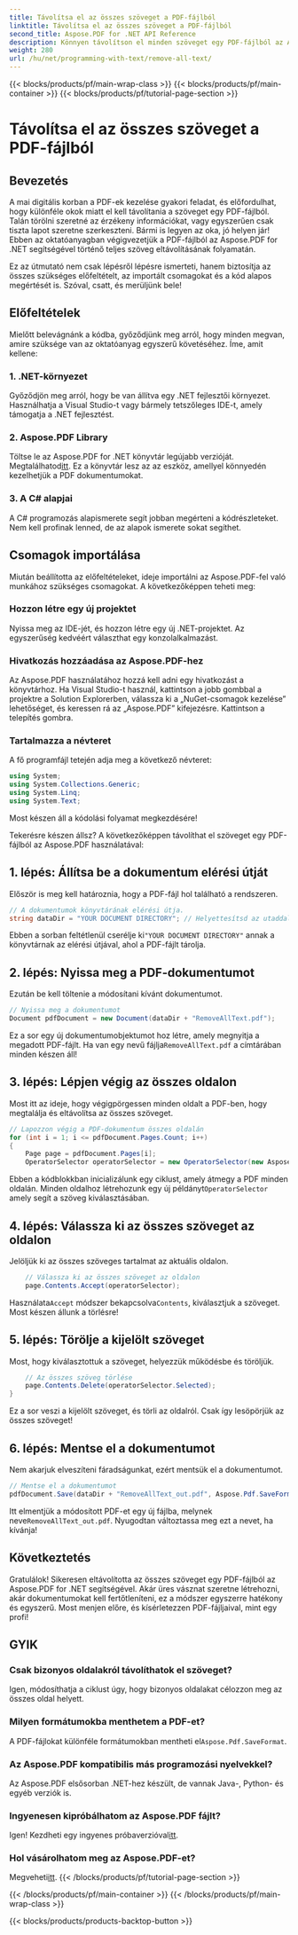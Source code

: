 ```yaml
---
title: Távolítsa el az összes szöveget a PDF-fájlból
linktitle: Távolítsa el az összes szöveget a PDF-fájlból
second_title: Aspose.PDF for .NET API Reference
description: Könnyen távolítson el minden szöveget egy PDF-fájlból az Aspose.PDF for .NET segítségével lépésenkénti útmutatónkkal.
weight: 280
url: /hu/net/programming-with-text/remove-all-text/
---
```


{{< blocks/products/pf/main-wrap-class >}}
{{< blocks/products/pf/main-container >}}
{{< blocks/products/pf/tutorial-page-section >}}

# Távolítsa el az összes szöveget a PDF-fájlból

## Bevezetés

A mai digitális korban a PDF-ek kezelése gyakori feladat, és előfordulhat, hogy különféle okok miatt el kell távolítania a szöveget egy PDF-fájlból. Talán törölni szeretné az érzékeny információkat, vagy egyszerűen csak tiszta lapot szeretne szerkeszteni. Bármi is legyen az oka, jó helyen jár! Ebben az oktatóanyagban végigvezetjük a PDF-fájlból az Aspose.PDF for .NET segítségével történő teljes szöveg eltávolításának folyamatán. 

Ez az útmutató nem csak lépésről lépésre ismerteti, hanem biztosítja az összes szükséges előfeltételt, az importált csomagokat és a kód alapos megértését is. Szóval, csatt, és merüljünk bele!

## Előfeltételek

Mielőtt belevágnánk a kódba, győződjünk meg arról, hogy minden megvan, amire szüksége van az oktatóanyag egyszerű követéséhez. Íme, amit kellene:

### 1. .NET-környezet  
Győződjön meg arról, hogy be van állítva egy .NET fejlesztői környezet. Használhatja a Visual Studio-t vagy bármely tetszőleges IDE-t, amely támogatja a .NET fejlesztést.

### 2. Aspose.PDF Library  
 Töltse le az Aspose.PDF for .NET könyvtár legújabb verzióját. Megtalálhatod[itt](https://releases.aspose.com/pdf/net/). Ez a könyvtár lesz az az eszköz, amellyel könnyedén kezelhetjük a PDF dokumentumokat.

### 3. A C# alapjai  
A C# programozás alapismerete segít jobban megérteni a kódrészleteket. Nem kell profinak lenned, de az alapok ismerete sokat segíthet.

## Csomagok importálása

Miután beállította az előfeltételeket, ideje importálni az Aspose.PDF-fel való munkához szükséges csomagokat. A következőképpen teheti meg:

### Hozzon létre egy új projektet  
Nyissa meg az IDE-jét, és hozzon létre egy új .NET-projektet. Az egyszerűség kedvéért választhat egy konzolalkalmazást.

### Hivatkozás hozzáadása az Aspose.PDF-hez  
Az Aspose.PDF használatához hozzá kell adni egy hivatkozást a könyvtárhoz. Ha Visual Studio-t használ, kattintson a jobb gombbal a projektre a Solution Explorerben, válassza ki a „NuGet-csomagok kezelése” lehetőséget, és keressen rá az „Aspose.PDF” kifejezésre. Kattintson a telepítés gombra.

### Tartalmazza a névteret  
A fő programfájl tetején adja meg a következő névteret:

```csharp
using System;
using System.Collections.Generic;
using System.Linq;
using System.Text;
```

Most készen áll a kódolási folyamat megkezdésére!

Tekerésre készen állsz? A következőképpen távolíthat el szöveget egy PDF-fájlból az Aspose.PDF használatával:

## 1. lépés: Állítsa be a dokumentum elérési útját

Először is meg kell határoznia, hogy a PDF-fájl hol található a rendszeren.  

```csharp
// A dokumentumok könyvtárának elérési útja.
string dataDir = "YOUR DOCUMENT DIRECTORY"; // Helyettesítsd az utaddal
```

 Ebben a sorban feltétlenül cserélje ki`"YOUR DOCUMENT DIRECTORY"` annak a könyvtárnak az elérési útjával, ahol a PDF-fájlt tárolja.

## 2. lépés: Nyissa meg a PDF-dokumentumot

Ezután be kell töltenie a módosítani kívánt dokumentumot.

```csharp
// Nyissa meg a dokumentumot
Document pdfDocument = new Document(dataDir + "RemoveAllText.pdf");
```

Ez a sor egy új dokumentumobjektumot hoz létre, amely megnyitja a megadott PDF-fájlt. Ha van egy nevű fájlja`RemoveAllText.pdf` a címtárában minden készen áll!

## 3. lépés: Lépjen végig az összes oldalon

Most itt az ideje, hogy végigpörgessen minden oldalt a PDF-ben, hogy megtalálja és eltávolítsa az összes szöveget.

```csharp
// Lapozzon végig a PDF-dokumentum összes oldalán
for (int i = 1; i <= pdfDocument.Pages.Count; i++)
{
    Page page = pdfDocument.Pages[i];
    OperatorSelector operatorSelector = new OperatorSelector(new Aspose.Pdf.Operators.TextShowOperator());
```

 Ebben a kódblokkban inicializálunk egy ciklust, amely átmegy a PDF minden oldalán. Minden oldalhoz létrehozunk egy új példányt`OperatorSelector` amely segít a szöveg kiválasztásában.

## 4. lépés: Válassza ki az összes szöveget az oldalon

Jelöljük ki az összes szöveges tartalmat az aktuális oldalon.

```csharp
    // Válassza ki az összes szöveget az oldalon
    page.Contents.Accept(operatorSelector);
```

 Használata`Accept` módszer bekapcsolva`Contents`, kiválasztjuk a szöveget. Most készen állunk a törlésre!

## 5. lépés: Törölje a kijelölt szöveget

Most, hogy kiválasztottuk a szöveget, helyezzük működésbe és töröljük.

```csharp
    // Az összes szöveg törlése
    page.Contents.Delete(operatorSelector.Selected);
}
```

Ez a sor veszi a kijelölt szöveget, és törli az oldalról. Csak így lesöpörjük az összes szöveget!

## 6. lépés: Mentse el a dokumentumot

Nem akarjuk elveszíteni fáradságunkat, ezért mentsük el a dokumentumot. 

```csharp
// Mentse el a dokumentumot
pdfDocument.Save(dataDir + "RemoveAllText_out.pdf", Aspose.Pdf.SaveFormat.Pdf);
```

 Itt elmentjük a módosított PDF-et egy új fájlba, melynek neve`RemoveAllText_out.pdf`. Nyugodtan változtassa meg ezt a nevet, ha kívánja!

## Következtetés

Gratulálok! Sikeresen eltávolította az összes szöveget egy PDF-fájlból az Aspose.PDF for .NET segítségével. Akár üres vásznat szeretne létrehozni, akár dokumentumokat kell fertőtleníteni, ez a módszer egyszerre hatékony és egyszerű. Most menjen előre, és kísérletezzen PDF-fájljaival, mint egy profi!

## GYIK

### Csak bizonyos oldalakról távolíthatok el szöveget?
Igen, módosíthatja a ciklust úgy, hogy bizonyos oldalakat célozzon meg az összes oldal helyett.

### Milyen formátumokba menthetem a PDF-et?
 A PDF-fájlokat különféle formátumokban mentheti el`Aspose.Pdf.SaveFormat`.

### Az Aspose.PDF kompatibilis más programozási nyelvekkel?
Az Aspose.PDF elsősorban .NET-hez készült, de vannak Java-, Python- és egyéb verziók is.

### Ingyenesen kipróbálhatom az Aspose.PDF fájlt?
 Igen! Kezdheti egy ingyenes próbaverzióval[itt](https://releases.aspose.com/).

### Hol vásárolhatom meg az Aspose.PDF-et?
 Megveheti[itt](https://purchase.aspose.com/buy).
{{< /blocks/products/pf/tutorial-page-section >}}

{{< /blocks/products/pf/main-container >}}
{{< /blocks/products/pf/main-wrap-class >}}

{{< blocks/products/products-backtop-button >}}
